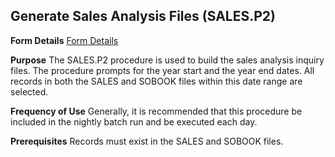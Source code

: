 ## Generate Sales Analysis Files (SALES.P2)
<PageHeader />

**Form Details**
[Form Details](../SALES-P2-1/README.md)

**Purpose**
The SALES.P2 procedure is used to build the sales analysis inquiry files. The
procedure prompts for the year start and the year end dates. All records in
both the SALES and SOBOOK files within this date range are selected.

**Frequency of Use**
Generally, it is recommended that this procedure be included in the nightly
batch run and be executed each day.

**Prerequisites**
Records must exist in the SALES and SOBOOK files.

<badge text= "Version 8.10.57 " vertical="middle" />

<PageFooter />
